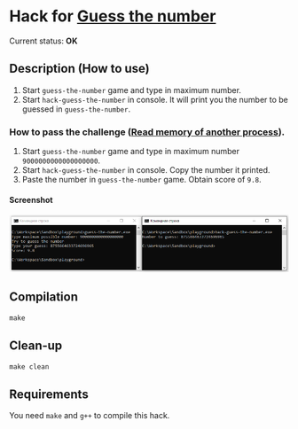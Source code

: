 # Hack for [Guess the number](../../games/guess-the-number)

Current status: **OK**

## Description (How to use)
1. Start `guess-the-number` game and type in maximum number.
2. Start `hack-guess-the-number` in console. It will print you the number to be guessed in `guess-the-number`.

### How to pass the challenge ([Read memory of another process](../../challenges/read-process-memory.md)).
1. Start `guess-the-number` game and type in maximum number `9000000000000000000`.
2. Start `hack-guess-the-number` in console. Copy the number it printed.
3. Paste the number in `guess-the-number` game. Obtain score of `9.8`.

#### Screenshot
![Screenshot](screenshot.png)

## Compilation
```
make
```

## Clean-up
```
make clean
```

## Requirements
You need `make` and `g++` to compile this hack.
